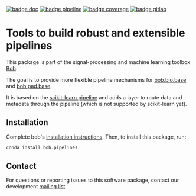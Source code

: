 [![badge doc](https://img.shields.io/badge/docs-v4.0.0-orange.svg)](https://www.idiap.ch/software/bob/docs/bob/bob.pipelines/v4.0.0/sphinx/index.html)
[![badge pipeline](https://gitlab.idiap.ch/bob/bob.pipelines/badges/v4.0.0/pipeline.svg)](https://gitlab.idiap.ch/bob/bob.pipelines/commits/v4.0.0)
[![badge coverage](https://gitlab.idiap.ch/bob/bob.pipelines/badges/v4.0.0/coverage.svg)](https://www.idiap.ch/software/bob/docs/bob/bob.pipelines/v4.0.0/coverage)
[![badge gitlab](https://img.shields.io/badge/gitlab-project-0000c0.svg)](https://gitlab.idiap.ch/bob/bob.pipelines)

# Tools to build robust and extensible pipelines

This package is part of the signal-processing and machine learning toolbox
[Bob](https://www.idiap.ch/software/bob).

The goal is to provide more flexible pipeline mechanisms for
[bob.bio.base](http://gitlab.idiap.ch/bob/bob.bio.base) and
[bob.pad.base](http://gitlab.idiap.ch/bob/bob.pad.base).

It is based on the
[scikit-learn pipeline](https://scikit-learn.org/stable/modules/compose.html)
and adds a layer to route data and metadata through the pipeline (which is not
supported by scikit-learn yet).

## Installation

Complete bob's
[installation instructions](https://www.idiap.ch/software/bob/install). Then,
to install this package, run:

``` sh
conda install bob.pipelines
```

## Contact

For questions or reporting issues to this software package, contact our
development [mailing list](https://www.idiap.ch/software/bob/discuss).

